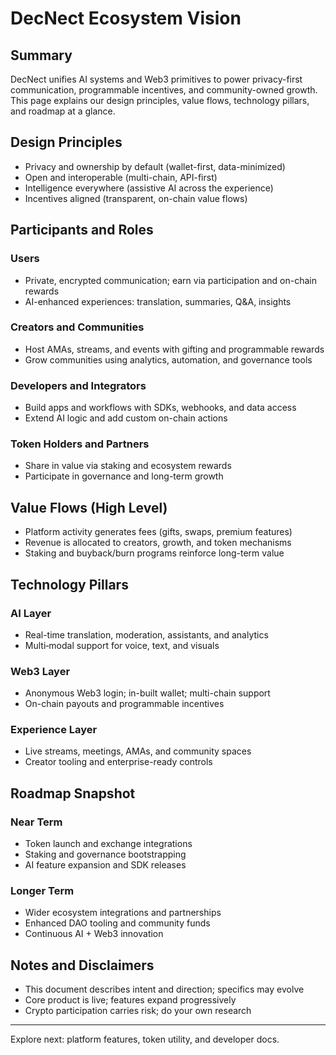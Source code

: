 # DecNect Ecosystem Vision

## Summary
DecNect unifies AI systems and Web3 primitives to power privacy-first communication, programmable incentives, and community-owned growth. This page explains our design principles, value flows, technology pillars, and roadmap at a glance.

## Design Principles
- Privacy and ownership by default (wallet-first, data-minimized)
- Open and interoperable (multi-chain, API-first)
- Intelligence everywhere (assistive AI across the experience)
- Incentives aligned (transparent, on-chain value flows)

## Participants and Roles
### Users
- Private, encrypted communication; earn via participation and on-chain rewards
- AI-enhanced experiences: translation, summaries, Q&A, insights

### Creators and Communities
- Host AMAs, streams, and events with gifting and programmable rewards
- Grow communities using analytics, automation, and governance tools

### Developers and Integrators
- Build apps and workflows with SDKs, webhooks, and data access
- Extend AI logic and add custom on-chain actions

### Token Holders and Partners
- Share in value via staking and ecosystem rewards
- Participate in governance and long-term growth

## Value Flows (High Level)
- Platform activity generates fees (gifts, swaps, premium features)
- Revenue is allocated to creators, growth, and token mechanisms
- Staking and buyback/burn programs reinforce long-term value

## Technology Pillars
### AI Layer
- Real-time translation, moderation, assistants, and analytics
- Multi‑modal support for voice, text, and visuals

### Web3 Layer
- Anonymous Web3 login; in-built wallet; multi-chain support
- On-chain payouts and programmable incentives

### Experience Layer
- Live streams, meetings, AMAs, and community spaces
- Creator tooling and enterprise-ready controls

## Roadmap Snapshot
### Near Term
- Token launch and exchange integrations
- Staking and governance bootstrapping
- AI feature expansion and SDK releases

### Longer Term
- Wider ecosystem integrations and partnerships
- Enhanced DAO tooling and community funds
- Continuous AI + Web3 innovation

## Notes and Disclaimers
- This document describes intent and direction; specifics may evolve
- Core product is live; features expand progressively
- Crypto participation carries risk; do your own research

---

Explore next: platform features, token utility, and developer docs.